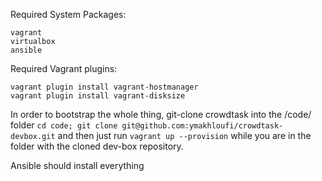 Required System Packages:

    vagrant
    virtualbox
    ansible

Required Vagrant plugins:

    vagrant plugin install vagrant-hostmanager
    vagrant plugin install vagrant-disksize


In order to bootstrap the whole thing, git-clone crowdtask into the /code/ folder ```cd code; git clone git@github.com:ymakhloufi/crowdtask-devbox.git``` and then just run ```vagrant up --provision``` while you are in the folder with the cloned dev-box repository.

Ansible should install everything 

